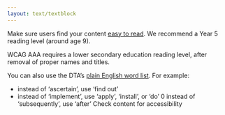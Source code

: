 ```yaml
---
layout: text/textblock
---
```


Make sure users find your content [easy to read](https://guides.service.gov.au/content-guide/writing-style/#readability). We recommend a Year 5 reading level (around age 9).

WCAG AAA requires a lower secondary education reading level, after removal of proper names and titles.

You can also use the DTA’s [plain English word list](https://guides.service.gov.au/content-guide/writing-style/#plain-english). For example:

- instead of ‘ascertain’, use ‘find out’
- instead of ‘implement’, use ‘apply’, ‘install’, or ‘do’
0 instead of ‘subsequently’, use ‘after’
Check content for accessibility

